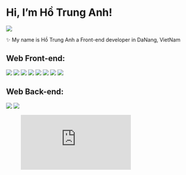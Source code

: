 # Hi, I’m Hồ Trung Anh!
<a target="_blank" href=https://www.linkedin.com/in/trung-anh-h%E1%BB%93-858b32199/> <img src="https://img.shields.io/badge/-LinkedIn-0e76a8?style=plastic&logo=linkedIn"> </a>

✨ My name is Hồ  Trung Anh a Front-end developer in DaNang, VietNam

## Web Front-end:
<img src="https://img.shields.io/badge/react-%2320232a.svg?style=for-the-badge&logo=react&logoColor=%2361DAFB"> <img src="https://img.shields.io/badge/vuejs-%2335495e.svg?style=for-the-badge&logo=vuedotjs&logoColor=%234FC08D"> <img src="https://img.shields.io/badge/Nuxt-black?style=for-the-badge&logo=nuxt.js&logoColor=white"> <img src="https://img.shields.io/badge/javascript-%23323330.svg?style=for-the-badge&logo=javascript&logoColor=%23F7DF1E"> <img src="https://img.shields.io/badge/typescript-%23007ACC.svg?style=for-the-badge&logo=typescript&logoColor=white">  <img src="https://img.shields.io/badge/html5-%23E34F26.svg?style=for-the-badge&logo=html5&logoColor=white"> <img src="https://img.shields.io/badge/css3-%231572B6.svg?style=for-the-badge&logo=css3&logoColor=white"> <img src="https://img.shields.io/badge/SASS-hotpink.svg?style=for-the-badge&logo=SASS&logoColor=white">

## Web Back-end:
<img src="https://img.shields.io/badge/nestjs-%23E0234E.svg?style=for-the-badge&logo=nestjs&logoColor=white"> <img src="https://img.shields.io/badge/node.js-6DA55F?style=for-the-badge&logo=node.js&logoColor=white"> 

<figure><embed src="https://wakatime.com/share/@7514b0e5-9034-4d37-a253-58a5ec9b8a2f/929f3686-8f08-4415-a84d-f8264e2af418.svg"></embed></figure>

